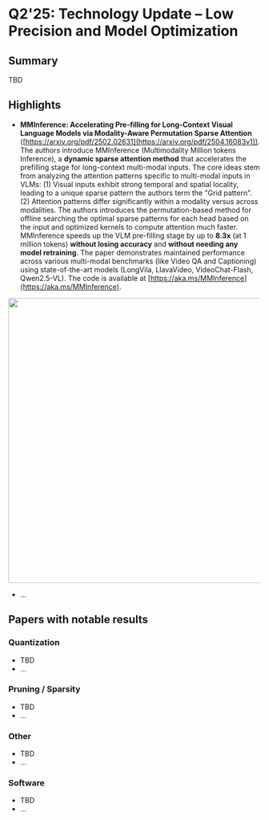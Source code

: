 # Q2'25: Technology Update – Low Precision and Model Optimization
## Summary 
TBD
## Highlights
- **MMInference: Accelerating Pre-filling for Long-Context Visual Language Models via Modality-Aware Permutation Sparse Attention** ([https://arxiv.org/pdf/2502.02631](https://arxiv.org/pdf/2504.16083v1)).
The authors introduce MMInference (Multimodality Million tokens Inference), a **dynamic sparse attention method** that accelerates the prefilling stage for long-context multi-modal inputs. The core ideas stem
from analyzing the attention patterns specific to multi-modal inputs in VLMs: (1) Visual inputs exhibit strong temporal and spatial locality, leading to a unique sparse pattern the authors term the "Grid pattern".
(2) Attention patterns differ significantly within a modality versus across modalities. The authors introduces the permutation-based method for offline searching the optimal sparse patterns for each head based on the input and 
optimized kernels to compute attention much faster. MMInference speeds up the VLM pre-filling stage by up to **8.3x** (at 1 million tokens) **without losing accuracy** and **without needing any model retraining**.
The paper demonstrates maintained performance across various multi-modal benchmarks (like Video QA and Captioning) using state-of-the-art models (LongVila, LlavaVideo, VideoChat-Flash, Qwen2.5-VL).
The code is available at [https://aka.ms/MMInference](https://aka.ms/MMInference).

<p align="center">
  <img width="640" height="568" src="https://github.com/user-attachments/assets/c39d2f43-7198-435a-8679-8a145a78d0a8">
</p>

- ...
## Papers with notable results 
### Quantization
- TBD
- ...
### Pruning / Sparsity
- TBD
- ...
### Other 
- TBD
- ...
### Software
- TBD
- ...
